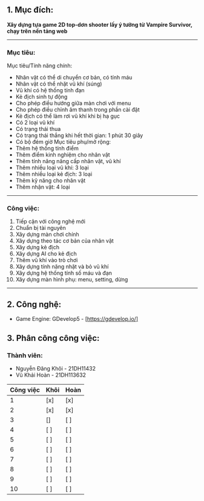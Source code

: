 ## 1. Mục đích: 
**Xây dựng tựa game 2D top-dơn shooter lấy ý tưởng từ Vampire Survivor, chạy trên nền tảng web**
***
###  Mục tiêu:
Mục tiêu/Tính năng chính:
 - Nhân vật có thể di chuyển cơ bản, có tính máu
 - Nhân vật có thể nhặt vũ khí (súng)
 - Vũ khí có hệ thống tính đạn
 - Kẻ địch sinh tự động
 - Cho phép điều hướng giữa màn chơi với menu
 - Cho phép điều chỉnh âm thanh trong phần cài đật
 - Kẻ địch có thể làm rơi vũ khí khi bị hạ gục
 - Có 2 loại vũ khí
 - Có trạng thái thua
 - Có trạng thái thắng khi hết thời gian: 1 phút 30 giây
 - Có bộ đém giờ
Mục tiêu phụ/mở rộng:
 - Thêm hệ thống tính điểm
 - Thêm điểm kinh nghiệm cho nhân vật
 - Thêm tính năng nâng cấp nhân vật, vũ khí
 - Thêm nhiều loại vũ khí: 3 loại
 - Thêm nhiều loại kẻ địch: 3 loại
 - Thêm kỹ năng cho nhân vật
 - Thêm nhận vật: 4 loại
***
###  Công việc:
1. Tiếp cận với công nghệ mới
2. Chuẩn bị tài nguyên
3. Xây dựng màn chơi chính
4. Xây dựng theo tác cơ bản của nhân vật
5. Xây dựng kẻ địch
6.  Xây dựng AI cho kẻ địch
7. Thêm vũ khí vào trò chơi
8. Xây dựng tính năng nhặt và bỏ vũ khí
9. Xây dựng hệ thống tính số máu và đạn
10. Xây dựng màn hình phụ: menu, setting, dừng

***
## 2. Công nghệ:
- Game Engine: GDevelop5 - [https://gdevelop.io/]
## 3. Phân công công việc:
### Thành viên:
- Nguyễn Đăng Khôi - 21DH11432
- Vũ Khải Hoàn - 21DH113632

|Công việc|Khôi   |Hoàn  |
|---------|-------|-------|
|    1    |  [x]  |  [x]  |
|    2    |  [x]  |  [x]  |
|    3    |  []  |  [ ]  |
|    4    |  [ ]  |  [ ]  |
|    5    |  [ ]  |  [ ]  |
|    6    |  [ ]  |  [ ]  |
|    7    |  [ ]  |  [ ]  |
|    8    |  [ ]  |  [ ]  |
|    9    |  [ ]  |  [ ]  |
|    10   |  [ ]  |  [ ]  |



